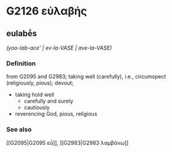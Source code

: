 # G2126 εὐλαβής

## eulabḗs

_(yoo-lab-ace' | ev-la-VASE | ave-la-VASE)_

### Definition

from G2095 and G2983; taking well (carefully), i.e., circumspect (religiously, pious); devout; 

- taking hold well
  - carefully and surely
  - cautiously
- reverencing God, pious, religious

### See also

[[G2095|G2095 εὖ]], [[G2983|G2983 λαμβάνω]]
